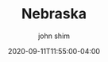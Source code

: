---
date: 2020-09-11T11:55:00-04:00
title: "Nebraska"
ab: "NE"
seo_title: "List of all current and former Nebraska Governor"
description: List of all current and former Nebraska Governor
author: john shim
url: /nebraska/
weight: 1
---
